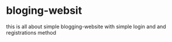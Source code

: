 # bloging-websit
this is all about simple blogging-website with simple login and and registrations method
